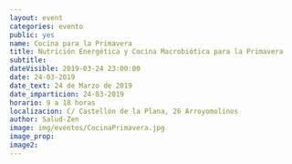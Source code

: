 ```yaml
---
layout: event
categories: evento
public: yes
name: Cocina para la Primavera
title: Nutrición Energética y Cocina Macrobiótica para la Primavera
subtitle:
dateVisible: 2019-03-24 23:00:00
date: 24-03-2019
date_text: 24 de Marzo de 2019
date_imparticion: 24-03-2019
horario: 9 a 18 horas
localizacion: C/ Castellón de la Plana, 26 Arroyomolinos
author: Salud-Zen
image: img/eventos/CocinaPrimavera.jpg
image_prop:
image2:
---
```

